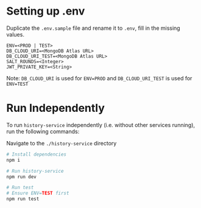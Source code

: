 # Setting up .env

Duplicate the `.env.sample` file and rename it to `.env`, fill in the missing values.

```text
ENV=<PROD | TEST>
DB_CLOUD_URI=<MongoDB Atlas URL>
DB_CLOUD_URI_TEST=<MongoDB Atlas URL>
SALT_ROUNDS=<Integer>
JWT_PRIVATE_KEY=<String>
```

Note: `DB_CLOUD_URI` is used for `ENV=PROD` and `DB_CLOUD_URI_TEST` is used for `ENV=TEST`

# Run Independently

To run `history-service` independently (i.e. without other services running), run the following commands:

Navigate to the `./history-service` directory

```bash
# Install dependencies
npm i

# Run history-service
npm run dev

# Run test
# Ensure ENV=TEST first
npm run test
```
